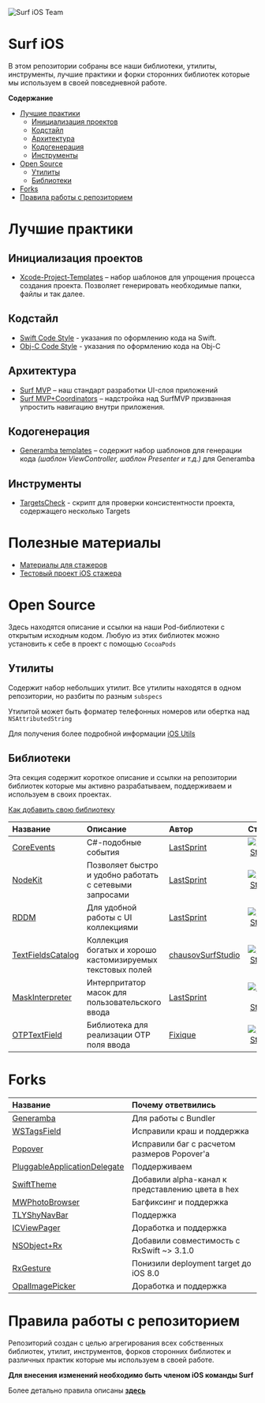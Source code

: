 
![Surf iOS Team](https://raw.githubusercontent.com/surfstudio/iOS_Dev/master/img/ios_github.png)

# Surf iOS

В этом репозитории собраны все наши библиотеки, утилиты, инструменты, лучшие практики и форки сторонних библиотек которые мы используем в своей повседневной работе.

**Содержание**
- [Лучшие практики](#Лучшие-практики)
  - [Инициализация проектов](#Инициализация-проектов)
  - [Кодстайл](#Кодстайл)
  - [Архитектура](#Архитектура)
  - [Кодогенерация](#Кодогенерация)
  - [Инструменты](#Инструменты)
- [Open Source](#open-source)
  - [Утилиты](#Утилиты)
  - [Библиотеки](#Библиотеки)
- [Forks](#forks)
- [Правила работы с репозиторием](#Правила-работы-с-репозиторием)

# Лучшие практики

## Инициализация проектов

- [Xcode-Project-Templates](https://github.com/surfstudio/Xcode-Project-Templates) – набор шаблонов для упрощения процесса создания проекта. Позволяет генерировать необходимые папки, файлы и так далее.

## Кодстайл

- [Swift Code Style](https://github.com/surfstudio/SwiftCodestyle) - указания по оформлению кода на Swift.
- [Obj-C Code Style](https://github.com/surfstudio/objective-c-style-guide) - указания по оформлению кода на Obj-C

## Архитектура

- [Surf MVP](architectures/Surf_MVP.md) – наш стандарт разработки UI-слоя приложений
- [Surf MVP+Coordinators](architectures/Surf_MVP_Coordinators.md) – надстройка над SurfMVP призванная упростить навигацию внутри приложения. 

## Кодогенерация

- [Generamba templates](https://github.com/surfstudio/generamba-templates) – содержит набор шаблонов для генерации кода _(шаблон ViewController, шаблон Presenter и т.д.)_ для Generamba

## Инструменты

- [TargetsCheck](https://github.com/chausovSurfStudio/TargetsCheck) - скрипт для проверки консистентности проекта, содержащего несколько Targets

# Полезные материалы

* [Материалы для стажеров](usefulMaterials/traineeMaterials.md)
* [Тестовый проект iOS стажера](usefulMaterials/testProject.md)

# Open Source

Здесь находятся описание и ссылки на наши Pod-библиотеки с открытым исходным кодом. 
Любую из этих библиотек можно установить к себе в проект с помощью `CocoaPods`

## Утилиты

Содержит набор небольших утилит. 
Все утилиты находятся в одном репозитории, но разбиты по разным `subspecs`

Утилитой может быть форматер телефонных номеров или обертка над `NSAttributedString`

Для получения более подробной информации [iOS Utils](https://github.com/surfstudio/iOS-Utils)

## Библиотеки

Эта секция содержит короткое описание и ссылки на репозитории библиотек которые мы активно разрабатываем, поддерживаем и используем в своих проектах. 

[Как добавить свою библиотеку](https://github.com/surfstudio/Surf-iOS-Developers/blob/master/ADD_NEW_LIB_TUTORIAL.md)

| Название | Описание | Автор | Статус |
| :--- | :--- | :--- | :---: |
| [CoreEvents](https://github.com/surfstudio/CoreEvents) | C#-подобные события | [LastSprint](https://github.com/LastSprint) | [![Build Status](https://travis-ci.org/surfstudio/CoreNetKit.svg?branch=master)](https://travis-ci.org/surfstudio/CoreEvents)
| [NodeKit](https://github.com/surfstudio/NodeKit) | Позволяет быстро и удобно работать с сетевыми запросами | [LastSprint](https://github.com/LastSprint) | [![Build Status](https://travis-ci.org/surfstudio/NodeKit.svg?branch=master)](https://travis-ci.org/surfstudio/NodeKit)
| [RDDM](https://github.com/surfstudio/ReactiveDataDisplayManager) | Для удобной работы с UI коллекциями | [LastSprint](https://github.com/LastSprint) | [![Build Status](https://travis-ci.org/surfstudio/ReactiveDataDisplayManager.svg?branch=master&style=flat)](https://travis-ci.org/surfstudio/ReactiveDataDisplayManager)
| [TextFieldsCatalog](https://github.com/chausovSurfStudio/TextFieldsCatalog) | Коллекция богатых и хорошо кастомизируемых текстовых полей | [chausovSurfStudio](https://github.com/chausovSurfStudio) | [![Build Status](https://travis-ci.org/chausovSurfStudio/TextFieldsCatalog.svg?branch=master&style=flat)](https://travis-ci.org/chausovSurfStudio/TextFieldsCatalog)
| [MaskInterpreter](https://github.com/surfstudio/MaskInterpreter) | Интерпритатор масок для пользовательского ввода | [LastSprint](https://github.com/LastSprint) | [![Actions Status](https://github.com/LastSprint/MaskInterpreter/workflows/CI/badge.svg)](https://github.com/LastSprint/MaskInterpreter/actions)
| [OTPTextField](https://github.com/fixique/OTPTextField) | Библиотека для реализации OTP поля ввода | [Fixique](https://github.com/fixique) | [![Build Status](https://travis-ci.com/fixique/OTPTextField.svg?branch=master)](https://travis-ci.com/fixique/OTPTextField) 

# Forks
| Название | Почему ответвились |
| :--- | :---- |
| [Generamba](github.com/surfstudio/Generamba) | Для работы с Bundler
| [WSTagsField](https://github.com/surfstudio/WSTagsField) | Исправили краш и поддержка
| [Popover](https://github.com/surfstudio/Popover) | Исправили баг с расчетом размеров Popover'а
| [PluggableApplicationDelegate](https://github.com/surfstudio/PluggableApplicationDelegate)| Поддерживаем |
| [SwiftTheme](https://github.com/surfstudio/SwiftTheme)| Добавили alpha-канал к представлению цвета в hex |
| [MWPhotoBrowser](https://github.com/surfstudio/MWPhotoBrowser)| Багфиксинг и поддержка
| [TLYShyNavBar](https://github.com/surfstudio/TLYShyNavBar) | Поддержка
| [ICViewPager](https://github.com/surfstudio/ICViewPager) | Доработка и поддержка
| [NSObject+Rx](https://github.com/surfstudio/NSObject-Rx) | Добавили совместимость с RxSwift ~> 3.1.0
| [RxGesture](https://github.com/surfstudio/RxGesture) | Понизили deployment target до iOS 8.0
| [OpalImagePicker](https://github.com/surfstudio/OpalImagePicker) | Доработка и поддержка

# Правила работы с репозиторием

Репозиторий создан с целью агрегирования всех собственных библиотек, утилит, инструментов, форков сторонних библиотек и различных практик которые мы используем в своей работе. 

**Для внесения изменений необходимо быть членом iOS команды Surf**

Более детально правила описаны [**здесь**](https://github.com/surfstudio/iOS_Devs/blob/master/CONTRIBUTING.md)
